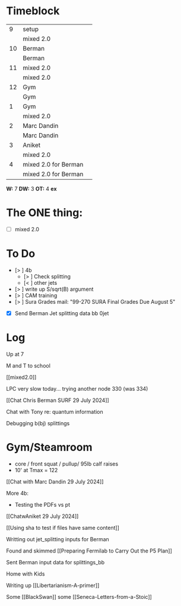 # Timeblock

|     |                      |     |
| --- | -------------------- | --- |
| 9   | setup                |     |
|     | mixed 2.0            |     |
| 10  | Berman               |     |
|     | Berman               |     |
| 11  | mixed 2.0            |     |
|     | mixed 2.0            |     |
| 12  | Gym                  |     |
|     | Gym                  |     |
| 1   | Gym                  |     |
|     | mixed 2.0            |     |
| 2   | Marc Dandin          |     |
|     | Marc Dandin          |     |
| 3   | Aniket               |     |
|     | mixed 2.0            |     |
| 4   | mixed 2.0 for Berman |     |
|     | mixed 2.0 for Berman |     |

**W:** 7 
**DW:** 3 
**OT:** 4
**ex**

# The ONE thing: 
- [ ] mixed 2.0


# To Do
- [> ]  4b
	 - [> ] Check splitting
	 - [< ] other jets
- [> ] write up S/sqrt(B) argument
- [> ] CAM training
- [> ] Sura Grades mail: "99-270 SURA Final Grades Due August 5"
- [x] Send Berman Jet splitting data bb 0jet


# Log

Up at 7 

M and T to school

[[mixed2.0]]

LPC very slow today... trying another node 330  (was 334)

[[Chat Chris Berman SURF 29 July 2024]]

Chat with Tony re: quantum information 

Debugging b(bj) splittings

# Gym/Steamroom
- core / front squat / pullup/ 95lb calf raises
- 10' at Tmax = 122

[[Chat with Marc Dandin 29 July 2024]]

More 4b:
- Testing the PDFs vs pt

[[ChatwAniket 29 July 2024]]

[[Using sha to test if files have same content]]

Writting out jet_splitting inputs for Berman

Found and skimmed [[Preparing Fermilab to Carry Out the P5 Plan]]

Sent Berman input data for splittings_bb

Home with Kids

Writing up [[Libertarianism-A-primer]]

Some [[BlackSwan]] some [[Seneca-Letters-from-a-Stoic]]





